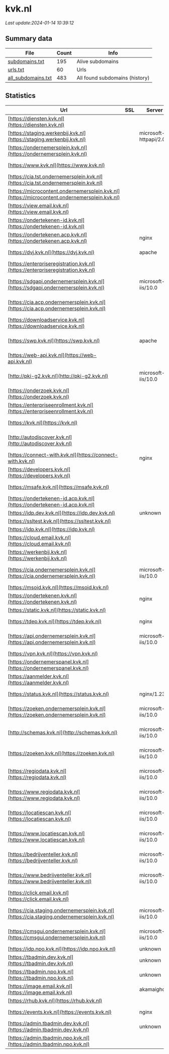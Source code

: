 # kvk.nl
*Last update:2024-01-14 10:39:12*
## Summary data
| File       | Count | Info |
|------------|-------|------|
|[subdomains.txt](/data/kvk/subdomains.txt)|195|Alive subdomains|
|[urls.txt](/data/kvk/urls.txt)|60|Urls|
|[all_subdomains.txt](/data/kvk/all_subdomains.txt)|483|All found subdomains (history)|
## Statistics
| Url | SSL | Server | Cookie | HSTS | CSP | XFO | XXP | RP | Tech |
|------------|-------|------|------|------|------|------|------|------|------|
|[https://diensten.kvk.nl](https://diensten.kvk.nl)| | |:warning: |:white_check_mark: |:warning: |:white_check_mark: |:white_check_mark: |:white_check_mark: |HSTS|
|[https://staging.werkenbij.kvk.nl](https://staging.werkenbij.kvk.nl)| |microsoft-httpapi/2.0| | | | | |:white_check_mark: |Microsoft HTTPAPI:2....|
|[https://ondernemersplein.kvk.nl](https://ondernemersplein.kvk.nl)| | | |:white_check_mark: | |:white_check_mark: |:white_check_mark: |:white_check_mark: |Bloomreach Google Ta...|
|[https://www.kvk.nl](https://www.kvk.nl)| | |:warning: |:white_check_mark: |:warning: |:white_check_mark: |:white_check_mark: |:white_check_mark: |Bloomreach Google Ta...|
|[https://cia.tst.ondernemersplein.kvk.nl](https://cia.tst.ondernemersplein.kvk.nl)| | | | | | | |:white_check_mark: ||
|[https://microcontent.ondernemersplein.kvk.nl](https://microcontent.ondernemersplein.kvk.nl)| | | | | | | |:white_check_mark: ||
|[https://view.email.kvk.nl](https://view.email.kvk.nl)| | |:warning: |:white_check_mark: |:white_check_mark: |:white_check_mark: |:white_check_mark: |HSTS|
|[https://ondertekenen-id.kvk.nl](https://ondertekenen-id.kvk.nl)| | | | | | | |:white_check_mark: |HSTS|
|[https://ondertekenen.acp.kvk.nl](https://ondertekenen.acp.kvk.nl)| |nginx| |:white_check_mark: | |:white_check_mark: | |:white_check_mark: |HSTS Nginx|
|[https://dvj.kvk.nl](https://dvj.kvk.nl)| |apache| | | |:white_check_mark: | |:white_check_mark: |Apache HTTP Server|
|[https://enterpriseregistration.kvk.nl](https://enterpriseregistration.kvk.nl)| | | | | | | |:white_check_mark: |HSTS|
|[https://sdgapi.ondernemersplein.kvk.nl](https://sdgapi.ondernemersplein.kvk.nl)| |microsoft-iis/10.0| |:white_check_mark: | | | |:white_check_mark: |HSTS IIS:10.0 Window...|
|[https://cia.acp.ondernemersplein.kvk.nl](https://cia.acp.ondernemersplein.kvk.nl)| | | | | | | |:white_check_mark: |IIS:10.0 Windows Ser...|
|[https://downloadservice.kvk.nl](https://downloadservice.kvk.nl)| | |:warning: |:white_check_mark: |:warning: |:white_check_mark: | |:white_check_mark: |HSTS|
|[https://swp.kvk.nl](https://swp.kvk.nl)| |apache| |:white_check_mark: | |:white_check_mark: |:white_check_mark: |:white_check_mark: |HSTS Microsoft ASP.N...|
|[https://web-api.kvk.nl](https://web-api.kvk.nl)| | | |:white_check_mark: | | |:white_check_mark: |HSTS|
|[http://pki-g2.kvk.nl](http://pki-g2.kvk.nl)| |microsoft-iis/10.0| | | | | |:white_check_mark: |IIS:10.0 Windows Ser...|
|[https://onderzoek.kvk.nl](https://onderzoek.kvk.nl)| | |:warning: |:white_check_mark: | | | |:white_check_mark: |HSTS|
|[https://enterpriseenrollment.kvk.nl](https://enterpriseenrollment.kvk.nl)| | | | | | | |:white_check_mark: |HSTS|
|[https://kvk.nl](https://kvk.nl)| | |:warning: |:white_check_mark: |:warning: |:white_check_mark: |:white_check_mark: |:white_check_mark: |F5 BigIP HSTS|
|[http://autodiscover.kvk.nl](http://autodiscover.kvk.nl)| | |:warning: |:white_check_mark: | |:white_check_mark: |:white_check_mark: |:white_check_mark: |IIS:10.0 Microsoft A...|
|[https://connect-with.kvk.nl](https://connect-with.kvk.nl)| |nginx| |:white_check_mark: | |:white_check_mark: | |:white_check_mark: |HSTS Nginx|
|[https://developers.kvk.nl](https://developers.kvk.nl)| | |:warning: |:white_check_mark: |:warning: |:white_check_mark: |:white_check_mark: |:white_check_mark: |Google Tag Manager H...|
|[https://msafe.kvk.nl](https://msafe.kvk.nl)| | | |:white_check_mark: |:warning: |:white_check_mark: | |:white_check_mark: |Azure Azure Front Do...|
|[https://ondertekenen-id.acp.kvk.nl](https://ondertekenen-id.acp.kvk.nl)| | | |:white_check_mark: |:white_check_mark: |:white_check_mark: |:white_check_mark: |HSTS|
|[https://idp.dev.kvk.nl](https://idp.dev.kvk.nl)| |unknown| |:white_check_mark: | |:white_check_mark: | |:white_check_mark: |HSTS|
|[https://ssltest.kvk.nl](https://ssltest.kvk.nl)| | | | | | | |:white_check_mark: ||
|[https://idp.kvk.nl](https://idp.kvk.nl)| | | |:white_check_mark: |:warning: |:white_check_mark: | |:white_check_mark: |HSTS|
|[https://cloud.email.kvk.nl](https://cloud.email.kvk.nl)| | | | | | | |:white_check_mark: ||
|[https://werkenbij.kvk.nl](https://werkenbij.kvk.nl)| | |:warning: |:white_check_mark: | |:white_check_mark: | |:white_check_mark: |Google Tag Manager H...|
|[https://cia.ondernemersplein.kvk.nl](https://cia.ondernemersplein.kvk.nl)| |microsoft-iis/10.0| |:white_check_mark: | | | |:white_check_mark: |HSTS IIS:10.0 Window...|
|[https://msoid.kvk.nl](https://msoid.kvk.nl)| | | | | | | |:white_check_mark: ||
|[https://ondertekenen.kvk.nl](https://ondertekenen.kvk.nl)| |nginx| |:white_check_mark: | |:white_check_mark: | |:white_check_mark: |HSTS Nginx|
|[https://static.kvk.nl](https://static.kvk.nl)| | | |:white_check_mark: | | | |:white_check_mark: |HSTS|
|[https://tdep.kvk.nl](https://tdep.kvk.nl)| |nginx| |:white_check_mark: |:white_check_mark: | |:white_check_mark: |HSTS Nginx|
|[https://api.ondernemersplein.kvk.nl](https://api.ondernemersplein.kvk.nl)| |microsoft-iis/10.0| |:white_check_mark: | | | |:white_check_mark: |HSTS IIS:10.0 Micros...|
|[https://vpn.kvk.nl](https://vpn.kvk.nl)| | |:warning: |:white_check_mark: |:warning: |:white_check_mark: |:white_check_mark: |:white_check_mark: |HSTS|
|[https://ondernemerspanel.kvk.nl](https://ondernemerspanel.kvk.nl)| | |:warning: |:white_check_mark: |:white_check_mark: |:white_check_mark: |:white_check_mark: |HSTS|
|[https://aanmelder.kvk.nl](https://aanmelder.kvk.nl)| | | | | | | |:white_check_mark: |Nginx|
|[https://status.kvk.nl](https://status.kvk.nl)| |nginx/1.23.4|:warning: |:white_check_mark: |:warning: | |:white_check_mark: |:white_check_mark: |HSTS Nginx:1.23.4|
|[https://zoeken.ondernemersplein.kvk.nl](https://zoeken.ondernemersplein.kvk.nl)| |microsoft-iis/10.0| |:white_check_mark: | | | |:white_check_mark: |HSTS IIS:10.0 Window...|
|[http://schemas.kvk.nl](http://schemas.kvk.nl)| |microsoft-iis/10.0| | | | | |:white_check_mark: |IIS:10.0 Windows Ser...|
|[https://zoeken.kvk.nl](https://zoeken.kvk.nl)| |microsoft-iis/10.0| |:white_check_mark: | | | |:white_check_mark: |HSTS IIS:10.0 Micros...|
|[https://regiodata.kvk.nl](https://regiodata.kvk.nl)| |microsoft-iis/10.0|:warning: |:white_check_mark: |:warning: |:white_check_mark: |:white_check_mark: |:white_check_mark: |Amazon S3 Amazon Web...|
|[https://www.regiodata.kvk.nl](https://www.regiodata.kvk.nl)| |microsoft-iis/10.0|:warning: |:white_check_mark: |:warning: |:white_check_mark: |:white_check_mark: |:white_check_mark: |HSTS IIS:10.0 Micros...|
|[https://locatiescan.kvk.nl](https://locatiescan.kvk.nl)| |microsoft-iis/10.0|:warning: |:white_check_mark: |:warning: |:white_check_mark: |:white_check_mark: |:white_check_mark: |Amazon S3 Amazon Web...|
|[https://www.locatiescan.kvk.nl](https://www.locatiescan.kvk.nl)| |microsoft-iis/10.0|:warning: |:white_check_mark: |:warning: |:white_check_mark: |:white_check_mark: |:white_check_mark: |Amazon S3 Amazon Web...|
|[https://bedrijventeller.kvk.nl](https://bedrijventeller.kvk.nl)| |microsoft-iis/10.0|:warning: |:white_check_mark: |:warning: |:white_check_mark: |:white_check_mark: |:white_check_mark: |Amazon S3 Amazon Web...|
|[https://www.bedrijventeller.kvk.nl](https://www.bedrijventeller.kvk.nl)| |microsoft-iis/10.0|:warning: |:white_check_mark: |:warning: |:white_check_mark: |:white_check_mark: |:white_check_mark: |Amazon S3 Amazon Web...|
|[https://click.email.kvk.nl](https://click.email.kvk.nl)| | |:warning: |:white_check_mark: |:white_check_mark: |:white_check_mark: |:white_check_mark: |HSTS|
|[https://cia.staging.ondernemersplein.kvk.nl](https://cia.staging.ondernemersplein.kvk.nl)| |microsoft-iis/10.0| |:white_check_mark: | | | |:white_check_mark: |HSTS IIS:10.0 Window...|
|[https://cmsgui.ondernemersplein.kvk.nl](https://cmsgui.ondernemersplein.kvk.nl)| |microsoft-iis/10.0| |:white_check_mark: | | | |:white_check_mark: |HSTS IIS:10.0 Window...|
|[https://idp.npo.kvk.nl](https://idp.npo.kvk.nl)| |unknown| |:white_check_mark: | |:white_check_mark: | |:white_check_mark: |HSTS|
|[https://tbadmin.dev.kvk.nl](https://tbadmin.dev.kvk.nl)| |unknown| |:white_check_mark: |:warning: |:white_check_mark: | |:white_check_mark: |HSTS|
|[https://tbadmin.npo.kvk.nl](https://tbadmin.npo.kvk.nl)| |unknown| |:white_check_mark: | | | |:white_check_mark: |HSTS|
|[https://image.email.kvk.nl](https://image.email.kvk.nl)| |akamaighost| | | | | |:white_check_mark: ||
|[https://rhub.kvk.nl](https://rhub.kvk.nl)| | | | | | | |:white_check_mark: |HSTS Nginx|
|[https://events.kvk.nl](https://events.kvk.nl)| |nginx|:warning: |:white_check_mark: | |:white_check_mark: |:white_check_mark: |HSTS Nginx|
|[https://admin.tbadmin.dev.kvk.nl](https://admin.tbadmin.dev.kvk.nl)| |unknown|:warning: |:white_check_mark: | |:white_check_mark: |:white_check_mark: |:white_check_mark: |HSTS|
|[https://admin.tbadmin.npo.kvk.nl](https://admin.tbadmin.npo.kvk.nl)| | | | | | | |:white_check_mark: |HSTS|